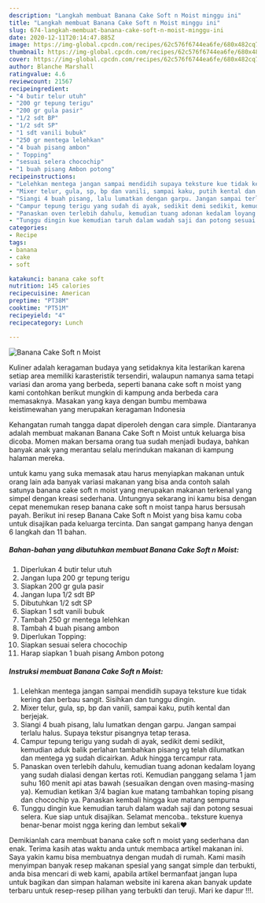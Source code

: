 ```yaml
---
description: "Langkah membuat Banana Cake Soft n Moist minggu ini"
title: "Langkah membuat Banana Cake Soft n Moist minggu ini"
slug: 674-langkah-membuat-banana-cake-soft-n-moist-minggu-ini
date: 2020-12-11T20:14:47.885Z
image: https://img-global.cpcdn.com/recipes/62c576f6744ea6fe/680x482cq70/banana-cake-soft-n-moist-foto-resep-utama.jpg
thumbnail: https://img-global.cpcdn.com/recipes/62c576f6744ea6fe/680x482cq70/banana-cake-soft-n-moist-foto-resep-utama.jpg
cover: https://img-global.cpcdn.com/recipes/62c576f6744ea6fe/680x482cq70/banana-cake-soft-n-moist-foto-resep-utama.jpg
author: Blanche Marshall
ratingvalue: 4.6
reviewcount: 21567
recipeingredient:
- "4 butir telur utuh"
- "200 gr tepung terigu"
- "200 gr gula pasir"
- "1/2 sdt BP"
- "1/2 sdt SP"
- "1 sdt vanili bubuk"
- "250 gr mentega lelehkan"
- "4 buah pisang ambon"
- " Topping"
- "sesuai selera chocochip"
- "1 buah pisang Ambon potong"
recipeinstructions:
- "Lelehkan mentega jangan sampai mendidih supaya teksture kue tidak kering dan berbau sangit. Sisihkan dan tunggu dingin."
- "Mixer telur, gula, sp, bp dan vanili, sampai kaku, putih kental dan berjejak."
- "Siangi 4 buah pisang, lalu lumatkan dengan garpu. Jangan sampai terlalu halus. Supaya tekstur pisangnya tetap terasa."
- "Campur tepung terigu yang sudah di ayak, sedikit demi sedikit, kemudian aduk balik perlahan tambahkan pisang yg telah dilumatkan dan mentega yg sudah dicairkan. Aduk hingga tercampur rata."
- "Panaskan oven terlebih dahulu, kemudian tuang adonan kedalam loyang yang sudah dialasi dengan kertas roti. Kemudian panggang selama 1 jam suhu 160 menit api atas bawah (sesuaikan dengan oven masing-masing ya). Kemudian ketikan 3/4 bagian kue matang tambahkan toping pisang dan chocochip ya. Panaskan kembali hingga kue matang sempurna"
- "Tunggu dingin kue kemudian taruh dalam wadah saji dan potong sesuai selera. Kue siap untuk disajikan. Selamat mencoba.. teksture kuenya benar-benar moist ngga kering dan lembut sekali❤️"
categories:
- Recipe
tags:
- banana
- cake
- soft

katakunci: banana cake soft 
nutrition: 145 calories
recipecuisine: American
preptime: "PT38M"
cooktime: "PT51M"
recipeyield: "4"
recipecategory: Lunch

---
```



![Banana Cake Soft n Moist](https://img-global.cpcdn.com/recipes/62c576f6744ea6fe/680x482cq70/banana-cake-soft-n-moist-foto-resep-utama.jpg)

Kuliner adalah keragaman budaya yang setidaknya kita lestarikan karena setiap area memiliki karasteristik tersendiri, walaupun namanya sama tetapi variasi dan aroma yang berbeda, seperti banana cake soft n moist yang kami contohkan berikut mungkin di kampung anda berbeda cara memasaknya. Masakan yang kaya dengan bumbu membawa keistimewahan yang merupakan keragaman Indonesia

Kehangatan rumah tangga dapat diperoleh dengan cara simple. Diantaranya adalah membuat makanan Banana Cake Soft n Moist untuk keluarga bisa dicoba. Momen makan bersama orang tua sudah menjadi budaya, bahkan banyak anak yang merantau selalu merindukan makanan di kampung halaman mereka.



untuk kamu yang suka memasak atau harus menyiapkan makanan untuk orang lain ada banyak variasi makanan yang bisa anda contoh salah satunya banana cake soft n moist yang merupakan makanan terkenal yang simpel dengan kreasi sederhana. Untungnya sekarang ini kamu bisa dengan cepat menemukan resep banana cake soft n moist tanpa harus bersusah payah.
Berikut ini resep Banana Cake Soft n Moist yang bisa kamu coba untuk disajikan pada keluarga tercinta. Dan sangat gampang hanya dengan 6 langkah dan 11 bahan.


<!--inarticleads1-->

##### Bahan-bahan yang dibutuhkan membuat Banana Cake Soft n Moist:

1. Diperlukan 4 butir telur utuh
1. Jangan lupa 200 gr tepung terigu
1. Siapkan 200 gr gula pasir
1. Jangan lupa 1/2 sdt BP
1. Dibutuhkan 1/2 sdt SP
1. Siapkan 1 sdt vanili bubuk
1. Tambah 250 gr mentega lelehkan
1. Tambah 4 buah pisang ambon
1. Diperlukan  Topping:
1. Siapkan sesuai selera chocochip
1. Harap siapkan 1 buah pisang Ambon potong




<!--inarticleads2-->

##### Instruksi membuat  Banana Cake Soft n Moist:

1. Lelehkan mentega jangan sampai mendidih supaya teksture kue tidak kering dan berbau sangit. Sisihkan dan tunggu dingin.
1. Mixer telur, gula, sp, bp dan vanili, sampai kaku, putih kental dan berjejak.
1. Siangi 4 buah pisang, lalu lumatkan dengan garpu. Jangan sampai terlalu halus. Supaya tekstur pisangnya tetap terasa.
1. Campur tepung terigu yang sudah di ayak, sedikit demi sedikit, kemudian aduk balik perlahan tambahkan pisang yg telah dilumatkan dan mentega yg sudah dicairkan. Aduk hingga tercampur rata.
1. Panaskan oven terlebih dahulu, kemudian tuang adonan kedalam loyang yang sudah dialasi dengan kertas roti. Kemudian panggang selama 1 jam suhu 160 menit api atas bawah (sesuaikan dengan oven masing-masing ya). Kemudian ketikan 3/4 bagian kue matang tambahkan toping pisang dan chocochip ya. Panaskan kembali hingga kue matang sempurna
1. Tunggu dingin kue kemudian taruh dalam wadah saji dan potong sesuai selera. Kue siap untuk disajikan. Selamat mencoba.. teksture kuenya benar-benar moist ngga kering dan lembut sekali❤️




Demikianlah cara membuat banana cake soft n moist yang sederhana dan enak. Terima kasih atas waktu anda untuk membaca artikel makanan ini. Saya yakin kamu bisa membuatnya dengan mudah di rumah. Kami masih menyimpan banyak resep makanan spesial yang sangat simple dan terbukti, anda bisa mencari di web kami, apabila artikel bermanfaat jangan lupa untuk bagikan dan simpan halaman website ini karena akan banyak update terbaru untuk resep-resep pilihan yang terbukti dan teruji. Mari ke dapur !!!. 
